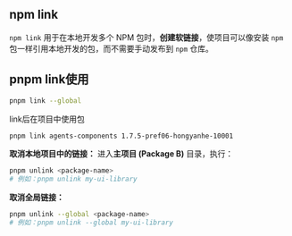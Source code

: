 ## npm link

`npm link` 用于在本地开发多个 NPM 包时，**创建软链接**，使项目可以像安装 `npm` 包一样引用本地开发的包，而不需要手动发布到 `npm` 仓库。



## pnpm link使用

```sh
pnpm link --global
```

link后在项目中使用包

```sh
pnpm link agents-components 1.7.5-pref06-hongyanhe-10001
```



**取消本地项目中的链接：** 进入**主项目 (Package B)** 目录，执行：

```sh
pnpm unlink <package-name>
# 例如：pnpm unlink my-ui-library
```

**取消全局链接：**

```sh
pnpm unlink --global <package-name>
# 例如：pnpm unlink --global my-ui-library
```